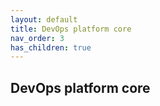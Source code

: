 ```yaml
---
layout: default
title: DevOps platform core
nav_order: 3
has_children: true
---
```


## DevOps platform core


